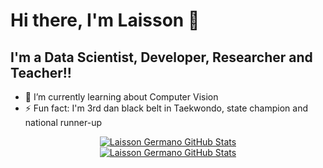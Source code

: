 # Hi there, I'm Laisson 👋 

## I'm a Data Scientist, Developer, Researcher and Teacher!!

- 🌱 I’m currently learning about Computer Vision
- ⚡ Fun fact: I'm 3rd dan black belt in Taekwondo, state champion and national runner-up

<div align="center"> <a href="https://github.com/laissongermano"> <img alt="Laisson Germano GitHub Stats" src="https://github-readme-stats-laissonbrunos-projects.vercel.app/api?username=laissongermano&theme=dark&show_icons=true&hide_border=false&title_color=ff652f&icon_color=FFE400&bg_color=09131B&text_color=ffffff&border_color=0c1a25" /> </a> </div>

<div align="center"> <a href="https://github.com/laissongermano"> <img alt="Laisson Germano GitHub Stats" src="https://github-readme-stats-laissonbrunos-projects.vercel.app/api/top-langs?username=laissongermano&theme=dark&langs_count=20&layout=compact&show_icons=true&hide_border=false&title_color=ff652f&icon_color=FFE400&bg_color=09131B&text_color=ffffff&border_color=0c1a25" /> </a> </div>
